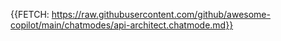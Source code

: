 {{FETCH: https://raw.githubusercontent.com/github/awesome-copilot/main/chatmodes/api-architect.chatmode.md}}
